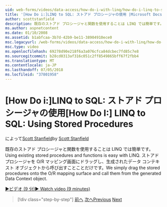```yaml
---
uid: web-forms/videos/data-access/how-do-i-with-linq/how-do-i-linq-to-sql-using-stored-procedures
title: '[How Do i:]LINQ to SQL: ストアド プロシージャの使用 |Microsoft Docs'
author: scottstanfield
description: 既存のストアド プロシージャと関数を使用することは LINQ では簡単です。 単にストアド プロシージャを O/R マッピング画面にドラッグし、ge から呼び出すこと.
ms.author: aspnetcontent
ms.date: 01/10/2008
ms.assetid: b1abfcaa-3b7d-42b9-be11-38904910ece0
msc.legacyurl: /web-forms/videos/data-access/how-do-i-with-linq/how-do-i-linq-to-sql-using-stored-procedures
msc.type: video
ms.openlocfilehash: 69278d90e218f6a3a076cfca84dcbec7fd85c7e8
ms.sourcegitcommit: b28cd0313af316c051c2ff8549865bff67f2fbb4
ms.translationtype: MT
ms.contentlocale: ja-JP
ms.lasthandoff: 07/05/2018
ms.locfileid: "37801958"
---
```

<a name="how-do-i-linq-to-sql-using-stored-procedures"></a><span data-ttu-id="86106-104">[How Do i:]LINQ to SQL: ストアド プロシージャの使用</span><span class="sxs-lookup"><span data-stu-id="86106-104">[How Do I:] LINQ to SQL: Using Stored Procedures</span></span>
====================
<span data-ttu-id="86106-105">によって[Scott Stanfield](https://github.com/scottstanfield)</span><span class="sxs-lookup"><span data-stu-id="86106-105">by [Scott Stanfield](https://github.com/scottstanfield)</span></span>

<span data-ttu-id="86106-106">既存のストアド プロシージャと関数を使用することは LINQ では簡単です。</span><span class="sxs-lookup"><span data-stu-id="86106-106">Using existing stored procedures and functions is easy with LINQ.</span></span> <span data-ttu-id="86106-107">ストアド プロシージャを O/R マッピング画面にドラッグし、生成されたデータ コンテキスト オブジェクトから呼び出すことことだけです。</span><span class="sxs-lookup"><span data-stu-id="86106-107">We simply drag the stored procedures onto the O/R mapping surface and call them from the generated Data Context object.</span></span>

[<span data-ttu-id="86106-108">&#9654;ビデオ (9 分)</span><span class="sxs-lookup"><span data-stu-id="86106-108">&#9654; Watch video (9 minutes)</span></span>](https://channel9.msdn.com/Blogs/ASP-NET-Site-Videos/how-do-i-linq-to-sql-using-stored-procedures)

> [!div class="step-by-step"]
> <span data-ttu-id="86106-109">[前へ](how-do-i-linq-to-sql-custom-linqdatasource.md)
> [次へ](how-do-i-linq-to-sql-updating-with-stored-procedures.md)</span><span class="sxs-lookup"><span data-stu-id="86106-109">[Previous](how-do-i-linq-to-sql-custom-linqdatasource.md)
[Next](how-do-i-linq-to-sql-updating-with-stored-procedures.md)</span></span>
